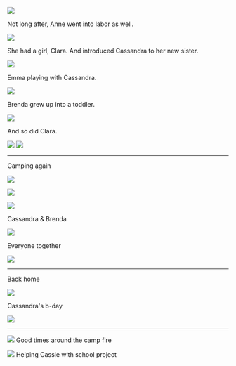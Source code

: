 ![](06-21-18_11-00-36%C2%A0AM.png)

Not long after, Anne went into labor as well.

![](06-25-18_3-04-04%C2%A0PM.png)

She had a girl, Clara. And introduced Cassandra to her new sister.

![](06-25-18_3-12-29%C2%A0PM.png)

Emma playing with Cassandra.

![](06-25-18_7-25-06%C2%A0PM.png)

Brenda grew up into a toddler.

![](06-26-18_2-40-12%C2%A0PM.png)

And so did Clara.

![](06-26-18_8-13-55%C2%A0PM.png)
![](06-26-18_8-20-32%C2%A0PM.png)

----

Camping again

![](06-27-18_5-18-37%C2%A0PM.png)

![](06-27-18_10-28-56%C2%A0PM.png)

![](06-27-18_10-35-49%C2%A0PM.png)

Cassandra & Brenda

![](06-28-18_9-34-44%C2%A0AM.png)

Everyone together

![](06-28-18_9-44-11%C2%A0AM.png)

----

Back home

![](06-28-18_1-07-41%C2%A0PM.png)

Cassandra's b-day

![](10-14-18_12-50-53%C2%A0AM.png)

----

![](11-07-18_11-13-20%C2%A0PM.png)
Good times around the camp fire

![](11-10-18_3-19-04%C2%A0PM.png)
Helping Cassie with school project
